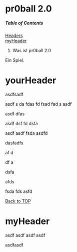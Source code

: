 # pr0ball 2.0

##### Table of Contents  
[Headers](#headers)     
[myHeader](#myheader)

1. Was ist pr0ball 2.0
<a name="top"/>

Ein Spiel.


# yourHeader


asdfsadf


asdf
s
da
fdas
fd
fsad
fad
s
asdf


asdf
dfas

asdf
dsf
fd
dsfa


asdf
asdf
fsda
asdfd









dasfadfs



af
d




df
a



dsfa





afds

fsda
fds
asfd




[Back to TOP](#top)
# myHeader
<a name="myheader"/>
asdf
asdf
asdf
asdf

asdfasdf
